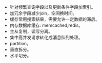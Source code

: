 * 针对频繁查询字段以及更新条件字段加索引。
* 加冗余字段减少join，空间换时间。
* 缓存常用搜索结果，需要允许一定数据的滞后。
* 内存数据库缓存: memcached,redis。
* 主从复制，读写分离。
* 集中高并发请求转化成消息队列处理。
* partition。
* 垂直拆分。
* 水平切分。
